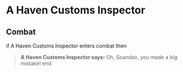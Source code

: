 # A Haven Customs Inspector


## Combat

if A Haven Customs Inspector enters combat  then


>**A Haven Customs Inspector says:** Oh, Soandso, you made a big mistake!
end
